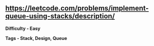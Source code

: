 ## https://leetcode.com/problems/implement-queue-using-stacks/description/

**Difficulty - Easy**

**Tags - Stack, Design, Queue**
